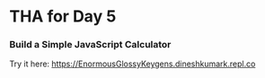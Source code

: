 # THA for Day 5 

### Build a Simple JavaScript Calculator

Try it here: https://EnormousGlossyKeygens.dineshkumark.repl.co
